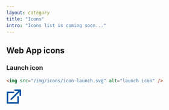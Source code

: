 ```yaml
---
layout: category
title: "Icons"
intro: "Icons list is coming soon..."
---
```


## Web App icons

### Launch icon
```html
<img src="/img/icons/icon-launch.svg" alt="launch icon" />
```
<div class="ds-preview">
    <img src="/img/icons/icon-launch.svg" alt="launch icon" />
</div>